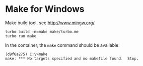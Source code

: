 Make for Windows 
================
Make build tool, see http://www.mingw.org/

```
turbo build -n=make make/turbo.me
turbo run make
```

In the container, the `make` command should be available:

```
(d9f6a275) C:\>make
make: *** No targets specified and no makefile found.  Stop.
```
